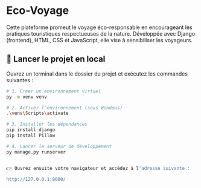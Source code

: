 # Eco-Voyage
Cette plateforme promeut le voyage éco-responsable en encourageant les pratiques touristiques respectueuses de la nature. Développée avec Django (frontend), HTML, CSS et JavaScript, elle vise à sensibiliser les voyageurs.

## 🚀 Lancer le projet en local

Ouvrez un terminal dans le dossier du projet et exécutez les commandes suivantes :

```bash
# 1. Créer un environnement virtuel
py -m venv venv

# 2. Activer l’environnement (sous Windows)
.\venv\Scripts\activate

# 3. Installer les dépendances
pip install django
pip install Pillow

# 4. Lancer le serveur de développement
py manage.py runserver


👉 Ouvrez ensuite votre navigateur et accédez à l'adresse suivante :

http://127.0.0.1:8000/
